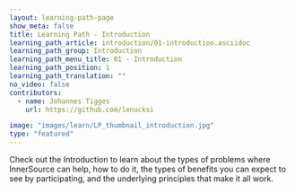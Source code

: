 ```yaml
---
layout: learning-path-page
show_meta: false
title: Learning Path - Introduction
learning_path_article: introduction/01-introduction.asciidoc
learning_path_group: Introduction
learning_path_menu_title: 01 - Introduction
learning_path_position: 1
learning_path_translation: ""
no_video: false
contributors:
  - name: Johannes Tigges
    url: https://github.com/lenucksi

image: "images/learn/LP_thumbnail_introduction.jpg"
type: "featured"
---
```


Check out the Introduction to learn about the types of problems where InnerSource can help, how to do it, the types of benefits you can expect to see by participating, and the underlying principles that make it all work.

<!--- This file autogenerated from https://github.com/InnerSourceCommons/InnerSourceLearningPath/blob/master/scripts/generate_learning_path_markdown.js -->